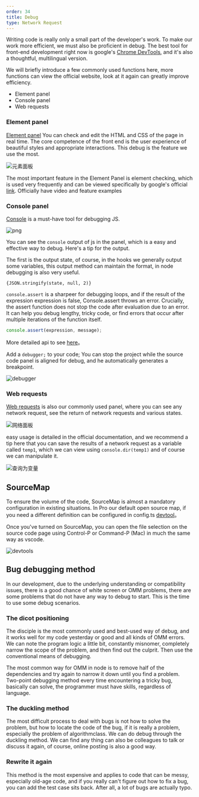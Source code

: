 ```yaml
---
order: 34
title: Debug
type: Network Request
---
```


Writing code is really only a small part of the developer's work. To make our work more efficient, we must also be proficient in debug. The best tool for front-end development right now is google's [Chrome DevTools](https://developers.google.com/web/tools/chrome-devtools?utm_source=dcc&utm_medium=redirect&utm_campaign=2018Q2), and it's also a thoughtful, multilingual version.

We will briefly introduce a few commonly used functions here, more functions can view the official website, look at it again can greatly improve efficiency.

- Element panel
- Console panel
- Web requests

### Element panel

[Element panel](https://developers.google.com/web/tools/chrome-devtools/inspect-styles) You can check and edit the HTML and CSS of the page in real time. The core competence of the front end is the user experience of beautiful styles and appropriate interactions. This debug is the feature we use the most.

![元素面板](https://gw.alipayobjects.com/zos/antfincdn/49Hj4%24GyUa/F59465FF-8E99-4F65-B3D5-97003C10DF64.png)

The most important feature in the Element Panel is element checking, which is used very frequently and can be viewed specifically by google's official [link](https://developers.google.com/web/tools/chrome-devtools/inspect-styles). Officially have video and feature examples

### Console panel

[Console](https://developers.google.com/web/tools/chrome-devtools/console) is a must-have tool for debugging JS.

![png](https://gw.alipayobjects.com/zos/antfincdn/1tFWntZVBu/64790AE3-1625-45B8-9809-4EC5E7F4AB35.png)

You can see the `console` output of js in the panel, which is a easy and effective way to debug. Here's a tip for the output.

The first is the output state, of course, in the hooks we generally output some variables, this output method can maintain the format, in node debugging is also very useful.

```TS
{JSON.stringify(state, null, 2)}
```

`console.assert` is a sharpeer for debugging loops, and if the result of the expression expression is false, Console.assert throws an error. Crucially, the assert function does not stop the code after evaluation due to an error. It can help you debug lengthy, tricky code, or find errors that occur after multiple iterations of the function itself.

```ts
console.assert(expression, message);
```

More detailed api to see [here](https://developer.mozilla.org/zh-CN/docs/Web/API/Console)。

Add a `debugger;` to your code; You can stop the project while the source code panel is aligned for debug, and he automatically generates a breakpoint.

![debugger](https://gw.alipayobjects.com/zos/antfincdn/OLGUPQ7CyF/loc-breakpoint.png)

### Web requests

[Web requests](https://developers.google.com/web/tools/chrome-devtools/network) is also our commonly used panel, where you can see any network request, see the return of network requests and various states.

![网络面板](https://gw.alipayobjects.com/zos/antfincdn/5VLhkjfCPu/A45663AA-4173-4A14-A3E4-1DB2DC2522FD.png)

easy usage is detailed in the official documentation, and we recommend a tip here that you can save the results of a network request as a variable called `temp1`, which we can view using `console.dir(temp1)` and of course we can manipulate it.

![查询为变量](https://gw.alipayobjects.com/zos/antfincdn/p4PHbdKvJB/A76A1E89-9498-49DB-9608-558D25394E10.png)

## SourceMap

To ensure the volume of the code, SourceMap is almost a mandatory configuration in existing situations. In Pro our default open source map, if you need a different definition can be configured in config.ts [devtool](https://webpack.js.org/configuration/devtool/)。

Once you've turned on SourceMap, you can open the file selection on the source code page using Control-P or Command-P (Mac) in much the same way as vscode.

![devtools](https://gw.alipayobjects.com/zos/antfincdn/1rIW5jiJ8c/8AEB4626-D14A-41E5-BD03-F712437CA947.png)

## Bug debugging method

In our development, due to the underlying understanding or compatibility issues, there is a good chance of white screen or OMM problems, there are some problems that do not have any way to debug to start. This is the time to use some debug scenarios.

### The dicot positioning

The disciple is the most commonly used and best-used way of debug, and it works well for my code yesterday or good and all kinds of OMM errors. We can note the program logic a little bit, constantly misnomer, completely narrow the scope of the problem, and then find out the culprit. Then use the conventional means of debugging.

The most common way for OMM in node is to remove half of the dependencies and try again to narrow it down until you find a problem. Two-point debugging method every time encountering a tricky bug, basically can solve, the programmer must have skills, regardless of language.

### The duckling method

The most difficult process to deal with bugs is not how to solve the problem, but how to locate the code of the bug, if it is really a problem, especially the problem of algorithmclass. We can do debug through the duckling method. We can find any thing can also be colleagues to talk or discuss it again, of course, online posting is also a good way.

### Rewrite it again

This method is the most expensive and applies to code that can be messy, especially old-age code, and if you really can't figure out how to fix a bug, you can add the test case sits back. After all, a lot of bugs are actually typo.

